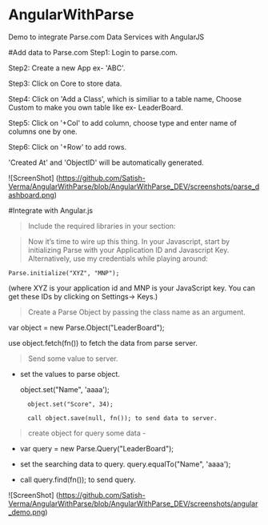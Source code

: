 # AngularWithParse
Demo to integrate Parse.com Data Services with AngularJS

#Add data to Parse.com
  Step1: Login to parse.com.
  
  Step2: Create a new App ex- 'ABC'.
  
  Step3: Click on Core to store data.
  
  Step4: Click on 'Add a Class', which is similiar to a table name, Choose Custom to make you own table like ex- LeaderBoard.
  
  Step5: Click on '+Col' to add column, choose type and enter name of columns one by one.
  
  Step6: Click on '+Row' to add rows.
  
  'Created At' and 'ObjectID' will be automatically generated.
  
![ScreenShot] (https://github.com/Satish-Verma/AngularWithParse/blob/AngularWithParse_DEV/screenshots/parse_dashboard.png) 
  
#Integrate with Angular.js
> Include the required libraries in your <HEAD> section:
   <script src="https://ajax.googleapis.com/ajax/libs/angularjs/1.0.7/angular.min.js"></script>
   <script src="http://www.parsecdn.com/js/parse-1.2.12.min.js"></script>

> Now it’s time to wire up this thing. In your Javascript, start by initializing Parse with your Application ID and Javascript Key. Alternatively, use my credentials while playing around:  

    Parse.initialize("XYZ", "MNP");
(where XYZ is your application id and MNP is your JavaScript key. You can get these IDs by clicking on Settings-> Keys.)

> Create a Parse Object by passing the class name as an argument.

  var object = new Parse.Object("LeaderBoard");
  
  use  object.fetch(fn()) to fetch the data from parse server.
  
  

> Send some value to server.

  - set the values to parse object.
  
      object.set("Name", 'aaaa');

		  object.set("Score", 34);

		  call object.save(null, fn()); to send data to server.
		  
		  
		   
> create object for query some data - 

  - var query = new Parse.Query("LeaderBoard");
  
  - set the searching data to query.
     query.equalTo("Name", 'aaaa');
  
  -  call query.find(fn()); to send query.
  
![ScreenShot] (https://github.com/Satish-Verma/AngularWithParse/blob/AngularWithParse_DEV/screenshots/angular_demo.png)
		   
  

